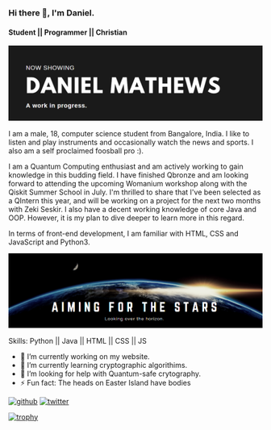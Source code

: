 ### Hi there 👋, I'm Daniel.
#### Student || Programmer || Christian
![Student || Programmer || Christian](https://github.com/Daniel-Mathews/Daniel-Mathews/blob/main/Github%20banner%201.png?raw=true)

I am a male, 18, computer science student from Bangalore, India. I like to listen and play instruments and occasionally watch the news and sports. I also am a self proclaimed foosball pro :). 

I am a Quantum Computing enthusiast and am actively working to gain knowledge in this budding field. I have finished Qbronze and am looking forward to attending the upcoming Womanium workshop along with the Qiskit Summer School in July. I'm thrilled to share that I've been selected as a QIntern this year, and will be working on a project for the next two months with Zeki Seskir. I also have a decent working knowledge of core Java and OOP. However, it is my plan to dive deeper to learn more in this regard.

In terms of front-end development, I am familiar with HTML, CSS and JavaScript and Python3.


![](https://github.com/Daniel-Mathews/Daniel-Mathews/blob/main/Github%20banner%202.png?raw=true)


Skills: Python || Java || HTML || CSS || JS

- 🔭 I’m currently working on my website. 
- 🌱 I’m currently learning cryptographic algorithims. 
- 🤔 I’m looking for help with Quantum-safe crytography. 
- ⚡ Fun fact: The heads on Easter Island have bodies 


[<img src='https://cdn.jsdelivr.net/npm/simple-icons@3.0.1/icons/github.svg' alt='github' height='40'>](https://github.com/Daniel-Mathews)  [<img src='https://cdn.jsdelivr.net/npm/simple-icons@3.0.1/icons/twitter.svg' alt='twitter' height='40'>](https://twitter.com/DanielMathewss)  

[![trophy](https://github-profile-trophy.vercel.app/?username=Daniel-Mathews)](https://github.com/ryo-ma/github-profile-trophy)



